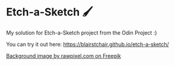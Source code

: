 # Etch-a-Sketch 🖌️
My solution for Etch-a-Sketch project from the Odin Project :) 

You can try it out here: https://blairstchair.github.io/etch-a-sketch/

<a href="https://www.freepik.com/free-vector/cat-lover-patterned-background-template_15080927.htm#fromView=search&page=1&position=26&uuid=00dd9260-0259-4812-8970-26d98f1d154b">Background image by rawpixel.com on Freepik</a>
